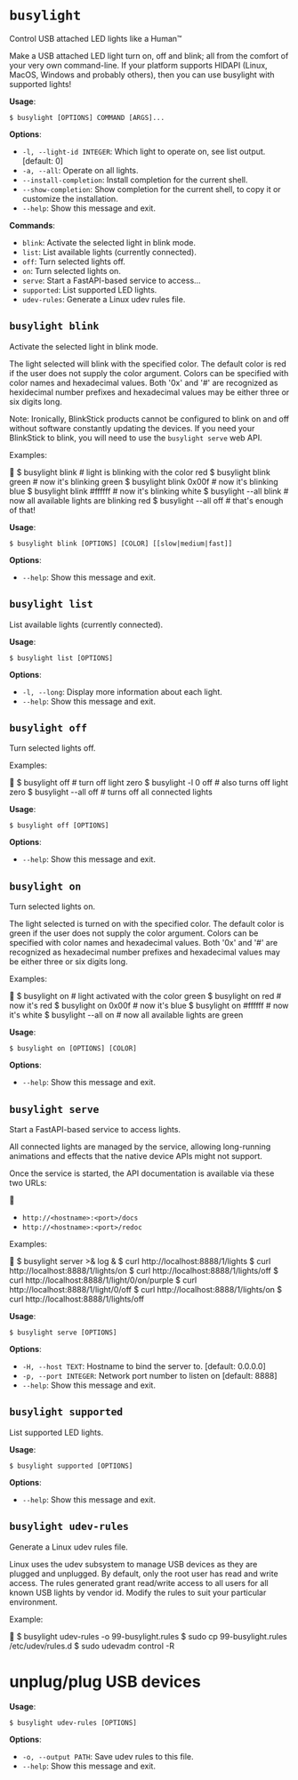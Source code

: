 # `busylight`

Control USB attached LED lights like a Human™

Make a USB attached LED light turn on, off and blink; all from the
comfort of your very own command-line. If your platform supports
HIDAPI (Linux, MacOS, Windows and probably others), then you can use
busylight with supported lights!

**Usage**:

```console
$ busylight [OPTIONS] COMMAND [ARGS]...
```

**Options**:

* `-l, --light-id INTEGER`: Which light to operate on, see list output.  [default: 0]
* `-a, --all`: Operate on all lights.
* `--install-completion`: Install completion for the current shell.
* `--show-completion`: Show completion for the current shell, to copy it or customize the installation.
* `--help`: Show this message and exit.

**Commands**:

* `blink`: Activate the selected light in blink mode.
* `list`: List available lights (currently connected).
* `off`: Turn selected lights off.
* `on`: Turn selected lights on.
* `serve`: Start a FastAPI-based service to access...
* `supported`: List supported LED lights.
* `udev-rules`: Generate a Linux udev rules file.

## `busylight blink`

Activate the selected light in blink mode.

The light selected will blink with the specified color. The default
color is red if the user does not supply the color argument. Colors
can be specified with color names and hexadecimal values. Both '0x'
and '#' are recognized as hexidecimal number prefixes and
hexadecimal values may be either three or six digits long.

Note: Ironically, BlinkStick products cannot be configured to blink
      on and off without software constantly updating the
      devices. If you need your BlinkStick to blink, you will need
      to use the `busylight serve` web API.

Examples:


$ busylight blink          # light is blinking with the color red
$ busylight blink green    # now it's blinking green
$ busylight blink 0x00f    # now it's blinking blue
$ busylight blink #ffffff  # now it's blinking white
$ busylight --all blink    # now all available lights are blinking red
$ busylight --all off      # that's enough of that!

**Usage**:

```console
$ busylight blink [OPTIONS] [COLOR] [[slow|medium|fast]]
```

**Options**:

* `--help`: Show this message and exit.

## `busylight list`

List available lights (currently connected).
    

**Usage**:

```console
$ busylight list [OPTIONS]
```

**Options**:

* `-l, --long`: Display more information about each light.
* `--help`: Show this message and exit.

## `busylight off`

Turn selected lights off.

Examples:


$ busylight off         # turn off light zero
$ busylight -l 0 off    # also turns off light zero
$ busylight --all off   # turns off all connected lights

**Usage**:

```console
$ busylight off [OPTIONS]
```

**Options**:

* `--help`: Show this message and exit.

## `busylight on`

Turn selected lights on.

The light selected is turned on with the specified color. The
default color is green if the user does not supply the color
argument. Colors can be specified with color names and hexadecimal
values. Both '0x' and '#' are recognized as hexadecimal number
prefixes and hexadecimal values may be either three or six digits
long.

Examples:


$ busylight on          # light activated with the color green
$ busylight on red      # now it's red
$ busylight on 0x00f    # now it's blue
$ busylight on #ffffff  # now it's white
$ busylight --all on    # now all available lights are green

**Usage**:

```console
$ busylight on [OPTIONS] [COLOR]
```

**Options**:

* `--help`: Show this message and exit.

## `busylight serve`

Start a FastAPI-based service to access lights.

All connected lights are managed by the service, allowing
long-running animations and effects that the native device APIs
might not support.

Once the service is started, the API documentation is available
via these two URLs:


- `http://<hostname>:<port>/docs`
- `http://<hostname>:<port>/redoc`

Examples:


$ busylight server >& log &
$ curl http://localhost:8888/1/lights
$ curl http://localhost:8888/1/lights/on
$ curl http://localhost:8888/1/lights/off
$ curl http://localhost:8888/1/light/0/on/purple
$ curl http://localhost:8888/1/light/0/off
$ curl http://localhost:8888/1/lights/on
$ curl http://localhost:8888/1/lights/off

**Usage**:

```console
$ busylight serve [OPTIONS]
```

**Options**:

* `-H, --host TEXT`: Hostname to bind the server to.  [default: 0.0.0.0]
* `-p, --port INTEGER`: Network port number to listen on  [default: 8888]
* `--help`: Show this message and exit.

## `busylight supported`

List supported LED lights.
    

**Usage**:

```console
$ busylight supported [OPTIONS]
```

**Options**:

* `--help`: Show this message and exit.

## `busylight udev-rules`

Generate a Linux udev rules file.

Linux uses the udev subsystem to manage USB devices as they are
plugged and unplugged. By default, only the root user has read and
write access. The rules generated grant read/write access to all users
for all known USB lights by vendor id. Modify the rules to suit your
particular environment.

Example:


$ busylight udev-rules -o 99-busylight.rules
$ sudo cp 99-busylight.rules /etc/udev/rules.d
$ sudo udevadm control -R
# unplug/plug USB devices

**Usage**:

```console
$ busylight udev-rules [OPTIONS]
```

**Options**:

* `-o, --output PATH`: Save udev rules to this file.
* `--help`: Show this message and exit.
